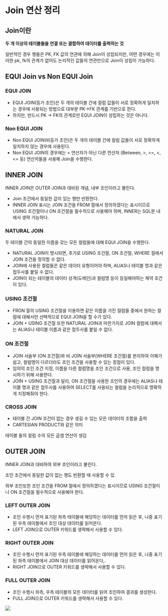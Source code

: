 # Join 연산 정리

## Join이란
**두 개 이상의 테이블들을 연결 또는 결합하여 데이터를 출력하는 것**
  
일반적인 경우 행들은 PK, FK 값의 연관에 의해 Join이 성립되지만, 어떤 경우에는 이러한 pk, fk의 관계가 없어도 논리적인 값들의 연관만으로 Join이 성립이 가능하다.

## EQUI Join vs Non EQUI Join

### EQUI JOIN
- EQUI JOIN(등가 조인)은 두 개의 테이블 간에 컬럼 값들이 서로 정확하게 일치하는 경우에 사용되는 방법으로 대부분 PK->FK 관계를 기반으로 한다.
- 하지만, 반드시 PK -> FK의 관계로만 EQUI JOIN이 성립하는 것은 아니다.

### Non EQUI JOIN
- Non EQUI JOIN(비등가 조인)은 두 개의 테이블 간에 컬럼 값들이 서로 정확하게 일치하지 않는 경우에 사용된다.
- Non EQUI JOIN의 경우에는 = 연산자가 아닌 다른 연산자 (Between, >, >=, <, <= 등) 연산자들을 사용해 Join을 수행한다.

## INNER JOIN
INNER JOIN은 OUTER JOIN과 대비된 개념, 내부 조인이라고 불린다.
- Join 조건에서 동일한 값이 있는 행만 반환한다.
- INNER JOIN 표시는 JOIN 조건을 FROM 절에서 정의하겠다는 표시이므로 USING 조건절이나 ON 조건절을 필수적으로 사용해야 하며, INNER는 SQL문 내에서 생략 가능하다.

### NATURAL JOIN
두 테이블 간의 동일한 이름을 갖는 모든 컬럼들에 대해 EQUI JOIN을 수행한다.
- NATURAL JOIN이 명시되면, 추가로 USING 조건절, ON 조건절, WHERE 절에서 JOIN 조건을 정의할 수 없다.
- JOIN에 사용된 컬럼들은 같은 데이터 유형이어야 하며, ALIAS나 테이블 명과 같은 접두사를 붙일 수 없다.
- JOIN이 되는 테이블의 데이터 성격(도메인)과 컬럼명 등이 등일해야하는 제약 조건이 있다.

### USING 조건절
- FRON 절의 USING 조건절을 이용하면 같은 이름을 가진 컬럼들 중에서 원하는 컬럼에 대해서만 선택적으로 EQUI JOIN을 할 수가 있다.
- JOIN + USING 조건절 또한 NATURAL JOIN과 마찬가지로 JOIN 컬럼에 대해서는 ALIAS나 테이블 이름과 같은 접두사를 붙일 수 없다.

### ON 조건절
- JOIN 서술부 (ON 조건절)와 비 JOIN 서술부(WHERE 조건절)를 분리하여 이해가 쉽고, 컬럼명이 다르더라도 조인 조건을 사용할 수 있는 장점이 있다.
- 임의의 조인 조건 지정, 이름을 다른 컬럼명을 조인 조건으로 사용, 조인 컬럼을 명시하기 위해 사용한다.
- JOIN + USING 조건절과 달리, ON 조건절을 사용한 조인의 경우에는 ALIAS나 테이블 명과 같은 접두사를 사용하여 SELECT를 사용되는 컬럼을 논리적으로 명확하게 지정해줘야 한다.

### CROSS JOIN
- 테이블 간 JOIN 조건이 없는 경우 생길 수 있는 모든 데이터의 조합을 출력
- CARTESIAN PRODUCT와 같은 의미

테이블 들의 컬럼 수의 모든 곱셈 연산이 생김

## OUTER JOIN
INNER JOIN과 대비하여 외부 조인이라고 불린다.
  
조인 조건에서 동일한 값이 없는 행도 반환할 때 사용할 수 있.
  
외부 조인또한 조인 조건을 FROM 절에서 정의하겠다는 표시이므로 USING 조건절이나 ON 조건절을 필수적으로 사용해야 한다.

### LEFT OUTER JOIN
- 조인 수행시 먼저 표기된 좌측 테이블에 해당하는 데이터를 먼저 읽은 후, 나중 표기된 우측 테이블에서 조인 대상 데이터를 읽어온다.
- LEFT JOIN으로 OUTER 키워드를 생략해서 사용할 수 있다.

### RIGHT OUTER JOIN
- 조인 수행시 먼저 표기된 우측 테이블에 해당하는 데이터를 먼저 읽은 후, 나중 표기된 좌측 테이블에서 JOIN 대상 데이터를 읽어온다,.
- RIGHT JOIN으로 OUTER 키워드를 생략해서 사용할 수 있다.

### FULL OUTER JOIN
- 조인 수행시 좌측, 우측 테이블의 모든 데이터를 읽어 조인하여 결과를 생성한다.
- FULL JOIN으로 OUTER 키워드를 생략해서 사용할 수 있다.

![](https://img1.daumcdn.net/thumb/R1280x0/?scode=mtistory2&fname=https%3A%2F%2Fblog.kakaocdn.net%2Fdn%2FcE2Cxi%2Fbtq0jNn1Phl%2Fx0YvaIzGmlIf9DZNY8yPb0%2Fimg.png)